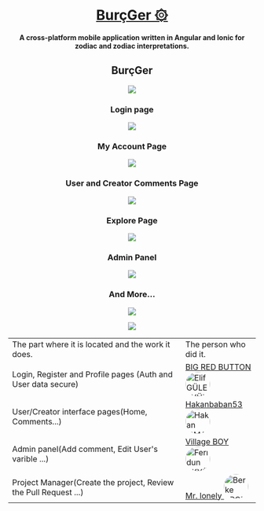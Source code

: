 <div align="center">

  # [BurçGer ۞](https://github.com/)
  **A cross-platform mobile application written in Angular and Ionic for zodiac and zodiac interpretations.**
</div>

<h2 align="center">BurçGer</h2>
<p align="center"><img src="./assets/preview.png"></p>

<h3 align="center">Login page</h3>
<p align="center"><img src="./assets/loginpage.png"></p>

<h3 align="center">My Account Page</h3>
<p align="center"><img src="./assets/myaccount.png"></p>

<h3 align="center">User and Creator Comments Page</h3>
<p align="center" style="max-heigh:250px"><img src="./assets/comments.png"></p>

<h3 align="center">Explore Page</h3>
<p align="center" style="max-heigh:250px"><img src="./assets/creators.png"></p>

<h3 align="center">Admin Panel</h3>
<p align="center" style="max-heigh:250px"><img src="./assets/adminpanel.png"></p>

<h3 align="center">And More...</h3>
<p align="center" style="max-heigh:250px"><img src="./assets/coins.png"></p>
<p align="center" style="max-heigh:250px"><img src="./assets/premium.png"></p>

<table align="center">
  <tr>
    <td valing="center" width="70%">The part where it is located and the work it does.</td>
    <td valing="center" width="30%">The person who did it.</td>
  </tr>
  <tr>
    <td>Login, Register and Profile pages (Auth and User data secure)</td>
    <td><a href="https://github.com/elif077">BIG RED BUTTON
    <img src="https://avatars.githubusercontent.com/u/104039180?v=4" alt="Elif GÜLERYÜZ" style="border-radius: 50%; width: 50px; height: 50px;"></a>
    </td>
  </tr>
  <tr>
    <td>User/Creator interface pages(Home, Comments...)</td>
    <td><a href="https://github.com/Hakanbaban53">Hakanbaban53
    <img src="https://avatars.githubusercontent.com/u/93117749?v=4" alt="Hakan İSMAİL" style="border-radius: 50%; width: 50px; height: 50px;"></a>
    </td>
  </tr>
  <tr>
    <td>Admin panel(Add comment, Edit User's varible ...)</td>
  <td><a href="https://github.com/feridunakyurek">Village BOY
  <img src="https://avatars.githubusercontent.com/u/77540834?v=4" alt="Feridun AKYÜREK" style="border-radius: 50%; width: 50px; height: 50px;"></a>
  </td>
  </tr>
  <tr>
    <td>Project Manager(Create the project, Review the Pull Request ...)</td>
    <td><a href="https://github.com/berkeercetin">Mr. lonely
    <img src="https://avatars.githubusercontent.com/u/82932880?v=4" alt="Berke ERÇETİN" style="border-radius: 50%; width: 50px; height: 50px;"></a>
    </td>
  </tr>
</table>







